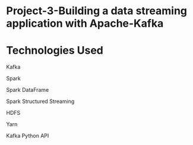 # Project-3-Building a data streaming application with Apache-Kafka

# Technologies Used
Kafka 

Spark 

Spark DataFrame

Spark Structured Streaming

HDFS

Yarn

Kafka Python API
